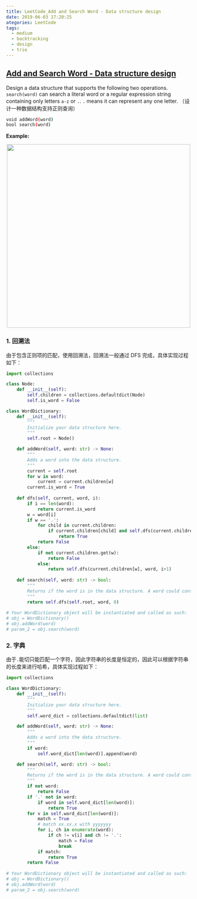 ```yaml
---
title: LeetCode_Add and Search Word - Data structure design
date: 2019-06-03 17:20:25
ategories: LeetCode
tags: 
  - medium
  - backtracking
  - design
  - trie
---
```


## [Add and Search Word - Data structure design](https://leetcode.com/problems/add-and-search-word-data-structure-design/)

Design a data structure that supports the following two operations. `search(word)` can search a literal word or a regular expression string containing only letters `a-z` or `.`.  `.` means it can represent any one letter.
（设计一种数据结构支持正则查询）

```bash
void addWord(word)
bool search(word)
```

<!--more-->

**Example:** 

<div align=center>
    <img src="/images/leetcode_211.png" width = "500" align=center/>
</div>

### 1. 回溯法
由于包含正则项的匹配，使用回溯法，回溯法一般通过 DFS 完成，具体实现过程如下：

```python
import collections

class Node:
    def __init__(self):
        self.children = collections.defaultdict(Node)
        self.is_word = False

class WordDictionary:
    def __init__(self):
        """
        Initialize your data structure here.
        """
        self.root = Node()

    def addWord(self, word: str) -> None:
        """
        Adds a word into the data structure.
        """
        current = self.root
        for w in word:
            current = current.children[w]
        current.is_word = True
    
    def dfs(self, current, word, i):
        if i == len(word):
            return current.is_word
        w = word[i]
        if w == '.':
            for child in current.children:
                if current.children[child] and self.dfs(current.children[child], word, i+1):
                    return True 
            return False
        else:
            if not current.children.get(w):
                return False
            else:
                return self.dfs(current.children[w], word, i+1)  
            
    def search(self, word: str) -> bool:
        """
        Returns if the word is in the data structure. A word could contain the dot character '.' to represent any one letter.
        """
        return self.dfs(self.root, word, 0)
            
# Your WordDictionary object will be instantiated and called as such:
# obj = WordDictionary()
# obj.addWord(word)
# param_2 = obj.search(word)
```


### 2. 字典
由于`.`能切只能匹配一个字符，因此字符串的长度是恒定的，因此可以根据字符串的长度来进行哈希，具体实现过程如下：

```python
import collections

class WordDictionary:
    def __init__(self):
        """
        Initialize your data structure here.
        """
        self.word_dict = collections.defaultdict(list)

    def addWord(self, word: str) -> None:
        """
        Adds a word into the data structure.
        """
        if word:
            self.word_dict[len(word)].append(word)

    def search(self, word: str) -> bool:
        """
        Returns if the word is in the data structure. A word could contain the dot character '.' to represent any one letter.
        """
        if not word:
            return False
        if '.' not in word:
            if word in self.word_dict[len(word)]:
                return True
        for v in self.word_dict[len(word)]:
            match = True
            # match xx.xx.x with yyyyyyy
            for i, ch in enumerate(word):
                if ch != v[i] and ch != '.':
                    match = False
                    break
            if match:
                return True
        return False
        
# Your WordDictionary object will be instantiated and called as such:
# obj = WordDictionary()
# obj.addWord(word)
# param_2 = obj.search(word)
```

